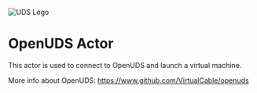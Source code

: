 ![UDS Logo](https://www2.udsenterprise.com/static//img/logoUDSNav.png)

OpenUDS Actor
=============

This actor is used to connect to OpenUDS and launch a virtual machine.

More info about OpenUDS: https://www.github.com/VirtualCable/openuds

